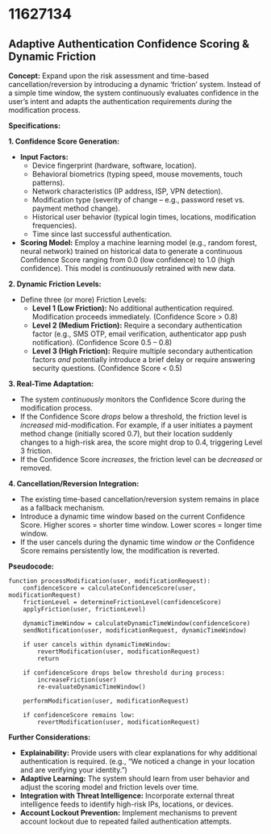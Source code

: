# 11627134

## Adaptive Authentication Confidence Scoring & Dynamic Friction

**Concept:** Expand upon the risk assessment and time-based cancellation/reversion by introducing a dynamic ‘friction’ system. Instead of a simple time window, the system continuously evaluates confidence in the user’s intent and adapts the authentication requirements *during* the modification process.

**Specifications:**

**1. Confidence Score Generation:**

*   **Input Factors:**
    *   Device fingerprint (hardware, software, location).
    *   Behavioral biometrics (typing speed, mouse movements, touch patterns).
    *   Network characteristics (IP address, ISP, VPN detection).
    *   Modification type (severity of change – e.g., password reset vs. payment method change).
    *   Historical user behavior (typical login times, locations, modification frequencies).
    *   Time since last successful authentication.
*   **Scoring Model:** Employ a machine learning model (e.g., random forest, neural network) trained on historical data to generate a continuous Confidence Score ranging from 0.0 (low confidence) to 1.0 (high confidence). This model is *continuously* retrained with new data.

**2. Dynamic Friction Levels:**

*   Define three (or more) Friction Levels:
    *   **Level 1 (Low Friction):** No additional authentication required. Modification proceeds immediately. (Confidence Score > 0.8)
    *   **Level 2 (Medium Friction):** Require a secondary authentication factor (e.g., SMS OTP, email verification, authenticator app push notification). (Confidence Score 0.5 – 0.8)
    *   **Level 3 (High Friction):**  Require multiple secondary authentication factors *and* potentially introduce a brief delay or require answering security questions. (Confidence Score < 0.5)

**3. Real-Time Adaptation:**

*   The system *continuously* monitors the Confidence Score during the modification process. 
*   If the Confidence Score *drops* below a threshold, the friction level is *increased* mid-modification.  For example, if a user initiates a payment method change (initially scored 0.7), but their location suddenly changes to a high-risk area, the score might drop to 0.4, triggering Level 3 friction.
*   If the Confidence Score *increases*, the friction level can be *decreased* or removed.

**4. Cancellation/Reversion Integration:**

*   The existing time-based cancellation/reversion system remains in place as a fallback mechanism.
*   Introduce a dynamic time window based on the current Confidence Score. Higher scores = shorter time window. Lower scores = longer time window.
*   If the user cancels during the dynamic time window *or* the Confidence Score remains persistently low, the modification is reverted.

**Pseudocode:**

```
function processModification(user, modificationRequest):
    confidenceScore = calculateConfidenceScore(user, modificationRequest)
    frictionLevel = determineFrictionLevel(confidenceScore)
    applyFriction(user, frictionLevel)

    dynamicTimeWindow = calculateDynamicTimeWindow(confidenceScore)
    sendNotification(user, modificationRequest, dynamicTimeWindow)

    if user cancels within dynamicTimeWindow:
        revertModification(user, modificationRequest)
        return

    if confidenceScore drops below threshold during process:
        increaseFriction(user)
        re-evaluateDynamicTimeWindow()

    performModification(user, modificationRequest)

    if confidenceScore remains low:
        revertModification(user, modificationRequest)
```

**Further Considerations:**

*   **Explainability:** Provide users with clear explanations for why additional authentication is required.  (e.g., “We noticed a change in your location and are verifying your identity.”)
*   **Adaptive Learning:** The system should learn from user behavior and adjust the scoring model and friction levels over time.
*   **Integration with Threat Intelligence:** Incorporate external threat intelligence feeds to identify high-risk IPs, locations, or devices.
*   **Account Lockout Prevention:**  Implement mechanisms to prevent account lockout due to repeated failed authentication attempts.